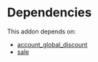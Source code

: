 # Dependencies

This addon depends on:

- [account_global_discount](https://github.com/bringout/oca-financial)
- [sale](https://github.com/bringout/oca-ocb-sale/tree/3531a720906f8e17d5fa4dafe32471b2aada3721/odoo-bringout-oca-ocb-sale)
